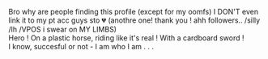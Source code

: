 Bro why are people finding this profile (except for my oomfs) I DON'T even link it to my pt acc guys sto 💔 (anothre one! thank you ! ahh followers.. /silly /lh /VPOS i swear on MY LIMBS)<br/>
Hero ! On a plastic horse, riding like it's real ! With a cardboard sword ! <br/>
I know, succesful or not - I am who I am . . .

